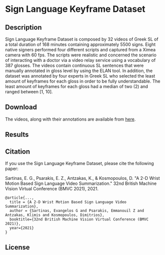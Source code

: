 # Sign Language Keyframe Dataset

## Description

Sign Language Keyframe Dataset is composed by 32 videos of Greek SL of a total duration of 168 minutes containing approximately 5500 signs. Eight native signers performed four different scripts and captured from a Ximea camera with 60 fps. The scripts were realistic and concerned the scenario of interacting with a doctor via a video relay service using a vocabulary of 387 glosses. The videos contain continuous SL sentences that were manually annotated in gloss level by using the ELAN tool. In addition, the dataset was annotated by four experts in Greek SL who selected the least amount of keyframes for each gloss in order to be fully understandable. The least amount of keyframes for each gloss had a median of two (2) and ranged between [1, 10]. 

## Download

The videos, along with their annotations are available from [here](https://drive.google.com/drive/folders/13jYEfc1_3Mf7dfyS7T7-kGN4hHAHN4O3?usp=sharing).

## Results

## Citation

If you use the Sign Language Keyframe Dataset, please cite the following paper:

Sartinas, E. G., Psarakis, E. Z., Antzakas, K., & Kosmopoulos, D. "A 2-D Wrist Motion Based Sign Language Video Summarization." 32nd British Machine Vision Virtual Conference (BMVC 2021), 2021.

```
@article{...,
  title = {A 2-D Wrist Motion Based Sign Language Video Summarization},
  author = {Sartinas, Evangelos G and Psarakis, Emmanouil Z and Antzakas, Klimis and Kosmopoulos, Dimitrios},
  booktitle={32nd British Machine Vision Virtual Conference (BMVC 2021)},
  year={2021}
}
```

## License

​	